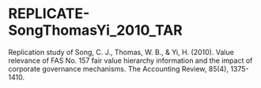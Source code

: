 # REPLICATE-SongThomasYi_2010_TAR
Replication study of 
Song, C. J., Thomas, W. B., &amp; Yi, H. (2010). Value relevance of FAS No. 157 fair value hierarchy information and the impact of corporate governance mechanisms. The Accounting Review, 85(4), 1375-1410.
